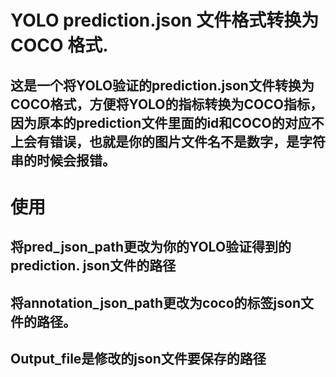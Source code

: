 # YOLO prediction.json 文件格式转换为COCO 格式.

## 这是一个将YOLO验证的prediction.json文件转换为COCO格式，方便将YOLO的指标转换为COCO指标，因为原本的prediction文件里面的id和COCO的对应不上会有错误，也就是你的图片文件名不是数字，是字符串的时候会报错。

# 使用

## 将pred_json_path更改为你的YOLO验证得到的prediction. json文件的路径

## 将annotation_json_path更改为coco的标签json文件的路径。

## Output_file是修改的json文件要保存的路径
